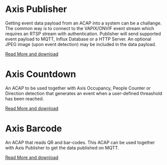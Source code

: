 # Axis Publisher
Getting event data payload from an ACAP into a system can be a challange.  The common way is to connect to the VAPIX/ONVIF event stream which requires an RTSP stream with authentication.  Publisher will send supported event payload to MQTT, Influx Database or a HTTP Server.  An optional JPEG image (upon event detection) may be included in the data payload.

[Read More and download](https://github.com/aintegration/acaps/tree/master/Publisher)

# Axis Countdown
An ACAP to be used together with Axis Occupancy, People Counter or Direction detection that generates an event when a user-defined threashold has been reached.

[Read More and download](https://github.com/aintegration/acaps/tree/master/Countdown)

# Axis Barcode
An ACAP that reads QR and bar-codes.  This ACAP can be used together with Axis Publisher to get the data published on MQTT.

[Read More and download](https://github.com/aintegration/acaps/tree/master/Barcode)
